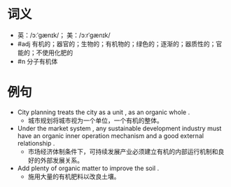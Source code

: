 # 词义
- 英：/ɔːˈɡænɪk/； 美：/ɔːrˈɡænɪk/
- #adj 有机的；器官的；生物的；有机物的；绿色的；逐渐的；器质性的；官能的；不使用化肥的
- #n 分子有机体
# 例句
- City planning treats the city as a unit , as an organic whole .
	- 城市规划将城市视为一个单位，一个有机的整体。
- Under the market system , any sustainable development industry must have an organic inner operation mechanism and a good external relationship .
	- 市场经济体制条件下，可持续发展产业必须建立有机的内部运行机制和良好的外部发展关系。
- Add plenty of organic matter to improve the soil .
	- 施用大量的有机肥料以改良土壤。
